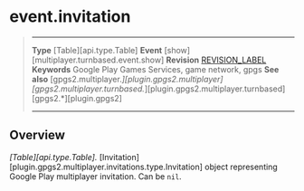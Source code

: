 # event.invitation

> --------------------- ------------------------------------------------------------------------------------------
> __Type__              [Table][api.type.Table]
> __Event__             [show][multiplayer.turnbased.event.show]
> __Revision__          [REVISION_LABEL](REVISION_URL)
> __Keywords__          Google Play Games Services, game network, gpgs
> __See also__          [gpgs2.multiplayer.*][plugin.gpgs2.multiplayer]
>                       [gpgs2.multiplayer.turnbased.*][plugin.gpgs2.multiplayer.turnbased]
>                       [gpgs2.*][plugin.gpgs2]
> --------------------- ------------------------------------------------------------------------------------------

## Overview

_[Table][api.type.Table]._ [Invitation][plugin.gpgs2.multiplayer.invitations.type.Invitation] object representing Google Play multiplayer invitation. Can be `nil`.